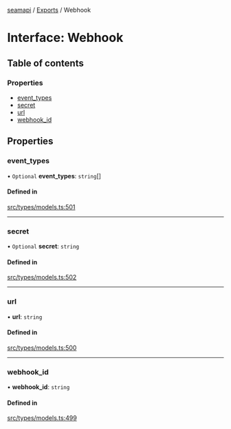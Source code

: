 [seamapi](../README.md) / [Exports](../modules.md) / Webhook

# Interface: Webhook

## Table of contents

### Properties

- [event\_types](Webhook.md#event_types)
- [secret](Webhook.md#secret)
- [url](Webhook.md#url)
- [webhook\_id](Webhook.md#webhook_id)

## Properties

### event\_types

• `Optional` **event\_types**: `string`[]

#### Defined in

[src/types/models.ts:501](https://github.com/seamapi/javascript/blob/main/src/types/models.ts#L501)

___

### secret

• `Optional` **secret**: `string`

#### Defined in

[src/types/models.ts:502](https://github.com/seamapi/javascript/blob/main/src/types/models.ts#L502)

___

### url

• **url**: `string`

#### Defined in

[src/types/models.ts:500](https://github.com/seamapi/javascript/blob/main/src/types/models.ts#L500)

___

### webhook\_id

• **webhook\_id**: `string`

#### Defined in

[src/types/models.ts:499](https://github.com/seamapi/javascript/blob/main/src/types/models.ts#L499)
